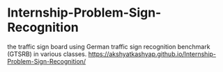 # Internship-Problem-Sign-Recognition
the traffic sign board using German traffic sign recognition benchmark (GTSRB) in various classes.
https://akshyatkashyap.github.io/Internship-Problem-Sign-Recognition/
